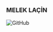 ### MELEK LAÇİN 

<!--
**meleklacin/meleklacin** is a ✨ _special_ ✨ repository because its `README.md` (this file) appears on your GitHub profile.

Programming Languages 🚀



![c#](https://github.com/meleklacin/meleklacin/blob/main/img/c%23.jpg)
![html](https://github.com/meleklacin/meleklacin/blob/main/img/css.png)
![css](https://github.com/meleklacin/meleklacin/blob/main/img/html.jpg)
![java](https://github.com/meleklacin/meleklacin/blob/main/img/java.png)




Connect with me 😃

Here are some ideas to get you started:

- 🔭 I’m currently working on ...
- 🌱 I’m currently learning ...
- 👯 I’m looking to collaborate on ...
- 🤔 I’m looking for help with ...
- 💬 Ask me about ...
- 📫 How to reach me: ...
- 😄 Pronouns: ...
- ⚡ Fun fact: ...
-->
![GitHub](https://github-readme-stats-meleklacin.vercel.app/api?username=meleklacin&show_icons=true&bg_color=30,e96443,904e95&title_color=fff&text_color=fff)


